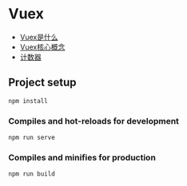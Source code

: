 # Vuex

* [Vuex是什么](https://www.qinjingfei.cn/ghost/#/editor/5b9707f61441b622bdb5f879)
* [Vuex核心概念](https://www.qinjingfei.cn/ghost/#/editor/5b97119b1441b622bdb5f87f)
* [计数器](https://www.qinjingfei.cn/ghost/#/editor/5b974b251441b622bdb5f884)



## Project setup

```
npm install
```

### Compiles and hot-reloads for development
```
npm run serve
```

### Compiles and minifies for production
```
npm run build
```

